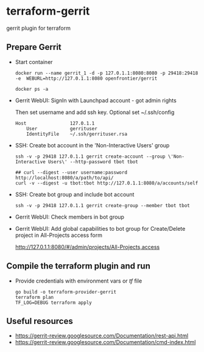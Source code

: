 # terraform-gerrit
gerrit plugin for terraform


## Prepare Gerrit

* Start container

    ```
    docker run --name gerrit_1 -d -p 127.0.1.1:8080:8080 -p 29418:29418 -e  WEBURL=http://127.0.1.1:8080 openfrontier/gerrit

    docker ps -a
    ```
* Gerrit WebUI: SignIn with Launchpad account - got admin rights

    Then set username and add ssh key. Optional set ~/.ssh/config

    ```
    Host                127.0.1.1
        User            gerrituser
        IdentityFile    ~/.ssh/gerrituser.rsa
    ```

* SSH: Create bot account in the 'Non-Interactive Users' group

    ```
    ssh -v -p 29418 127.0.1.1 gerrit create-account --group \'Non-Interactive Users\' --http-password tbot tbot

    ## curl --digest --user username:password http://localhost:8080/a/path/to/api/
    curl -v --digest -u tbot:tbot http://127.0.1.1:8080/a/accounts/self
    ```

* SSH: Create bot group and include bot account

    ```
    ssh -v -p 29418 127.0.1.1 gerrit create-group --member tbot tbot
    ```

* Gerrit WebUI: Check members in bot group

* Gerrit WebUI: Add global capabilities to bot group for Create/Delete project
    in All-Projects access form

    http://127.0.1.1:8080/#/admin/projects/All-Projects,access


## Compile the terraform plugin and run

* Provide credentials with environment vars or _tf_ file

    ```
    go build -o terraform-provider-gerrit
    terraform plan
    TF_LOG=DEBUG terraform apply
    ```

## Useful resources

 * https://gerrit-review.googlesource.com/Documentation/rest-api.html
 * https://gerrit-review.googlesource.com/Documentation/cmd-index.html

